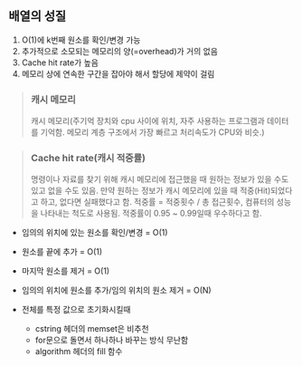 ## 배열의 성질

1. O(1)에 k번째 원소를 확인/변경 가능
2. 추가적으로 소모되는 메모리의 양(=overhead)가 거의 없음
3. Cache hit rate가 높음
4. 메모리 상에 연속한 구간을 잡아야 해서 할당에 제약이 걸림

> ### 캐시 메모리
>
> 캐시 메모리(주기억 장치와 cpu 사이에 위치, 자주 사용하는 프로그램과 데이터를 기억함. 메모리 계층 구조에서 가장 빠르고 처리속도가 CPU와 비슷.)

> ### Cache hit rate(캐시 적중률)
>
> 명령이나 자료를 찾기 위해 캐시 메모리에 접근했을 때 원하는 정보가 있을 수도 있고 없을 수도 있음.
> 만약 원하는 정보가 캐시 메모리에 있을 때 적중(Hit)되었다고 하고, 없다면 실패했다고 함.
> 적중률 = 적중횟수 / 총 접근횟수, 컴퓨터의 성능을 나타내는 척도로 사용됨.
> 적중률이 0.95 ~ 0.99일때 우수하다고 함.

- 임의의 위치에 있는 원소를 확인/변경 = O(1)
- 원소를 끝에 추가 = O(1)
- 마지막 원소를 제거 = O(1)
- 임의의 위치에 원소를 추가/임의 위치의 원소 제거 = O(N)

- 전체를 특정 값으로 초기화시킬때
  - cstring 헤더의 memset은 비추천
  - for문으로 돌면서 하나하나 바꾸는 방식 무난함
  - algorithm 헤더의 fill 함수
